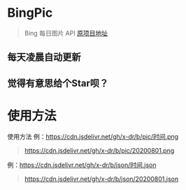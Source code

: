 # BingPic
> Bing 每日图片 API [原项目地址](https://github.com/ITJoker233/BingPicApi)
## 每天凌晨自动更新

## 觉得有意思给个Star呗？



# 使用方法

使用方法
例：https://cdn.jsdelivr.net/gh/x-dr/b/pic/时间.png

> https://cdn.jsdelivr.net/gh/x-dr/b/pic/20200801.png

例：https://cdn.jsdelivr.net/gh/x-dr/b/json/时间.json

> https://cdn.jsdelivr.net/gh/x-dr/b/json/20200801.json
